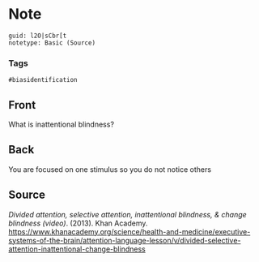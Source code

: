 # Note
```
guid: l2O|sCbr[t
notetype: Basic (Source)
```

### Tags
```
#biasidentification
```

## Front
What is inattentional blindness?

## Back
You are focused on one stimulus so you do not notice others

## Source
 <div><div>
<div><i>Divided attention, selective attention, inattentional blindness, & change blindness (video)</i>. (2013). Khan Academy. <a href="https://www.khanacademy.org/science/health-and-medicine/executive-systems-of-the-brain/attention-language-lesson/v/divided-selective-attention-inattentional-change-blindness">https://www.khanacademy.org/science/health-and-medicine/executive-systems-of-the-brain/attention-language-lesson/v/divided-selective-attention-inattentional-change-blindness</a></div>
</div></div>
